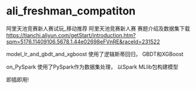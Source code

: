 # ali_freshman_compatiton
阿里天池竞赛新人赛试玩_移动推荐
阿里天池竞赛新人赛
赛题介绍及数据集下载 https://tianchi.aliyun.com/getStart/introduction.htm?spm=5176.11409106.5678.1.44e02698eFVnRE&raceId=231522

model_lr_and_gbdt_and_xgboost 使用了逻辑斯蒂回归， GBDT和XGBoost

on_PySpark  使用了PySpark作为数据集处理， 以Spark MLlib包构建模型



即插即用!
